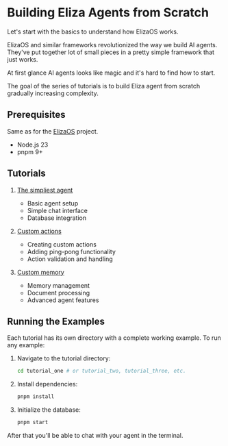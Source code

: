 # Building Eliza Agents from Scratch

Let's start with the basics to understand how ElizaOS works.

ElizaOS and similar frameworks revolutionized the way we build AI agents.
They've put together lot of small pieces in a pretty simple framework that just works.

At first glance AI agents looks like magic and it's hard to find how to start.

The goal of the series of tutorials is to build Eliza agent from scratch gradually increasing complexity.

## Prerequisites

Same as for the [ElizaOS](https://github.com/elizaos/elizaos) project.
- Node.js 23
- pnpm 9+

## Tutorials

1. [The simpliest agent](./TUTORIAL_ONE.md)
   - Basic agent setup
   - Simple chat interface
   - Database integration

2. [Custom actions](./TUTORIAL_TWO.md)
   - Creating custom actions
   - Adding ping-pong functionality
   - Action validation and handling

3. [Custom memory](./TUTORIAL_THREE.md)
   - Memory management
   - Document processing
   - Advanced agent features

## Running the Examples

Each tutorial has its own directory with a complete working example. To run any example:

1. Navigate to the tutorial directory:
   ```bash
   cd tutorial_one # or tutorial_two, tutorial_three, etc.
   ```

2. Install dependencies:
   ```bash
   pnpm install
   ```

3. Initialize the database:
   ```bash
   pnpm start
   ```

After that you'll be able to chat with your agent in the terminal.
